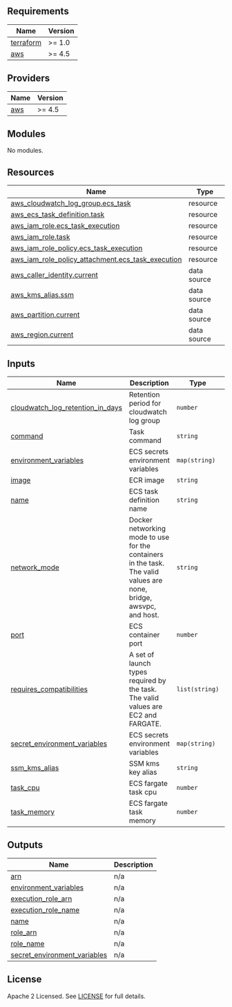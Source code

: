 ## Requirements

| Name | Version |
|------|---------|
| <a name="requirement_terraform"></a> [terraform](#requirement\_terraform) | >= 1.0 |
| <a name="requirement_aws"></a> [aws](#requirement\_aws) | >= 4.5 |

## Providers

| Name | Version |
|------|---------|
| <a name="provider_aws"></a> [aws](#provider\_aws) | >= 4.5 |

## Modules

No modules.

## Resources

| Name | Type |
|------|------|
| [aws_cloudwatch_log_group.ecs_task](https://registry.terraform.io/providers/hashicorp/aws/latest/docs/resources/cloudwatch_log_group) | resource |
| [aws_ecs_task_definition.task](https://registry.terraform.io/providers/hashicorp/aws/latest/docs/resources/ecs_task_definition) | resource |
| [aws_iam_role.ecs_task_execution](https://registry.terraform.io/providers/hashicorp/aws/latest/docs/resources/iam_role) | resource |
| [aws_iam_role.task](https://registry.terraform.io/providers/hashicorp/aws/latest/docs/resources/iam_role) | resource |
| [aws_iam_role_policy.ecs_task_execution](https://registry.terraform.io/providers/hashicorp/aws/latest/docs/resources/iam_role_policy) | resource |
| [aws_iam_role_policy_attachment.ecs_task_execution](https://registry.terraform.io/providers/hashicorp/aws/latest/docs/resources/iam_role_policy_attachment) | resource |
| [aws_caller_identity.current](https://registry.terraform.io/providers/hashicorp/aws/latest/docs/data-sources/caller_identity) | data source |
| [aws_kms_alias.ssm](https://registry.terraform.io/providers/hashicorp/aws/latest/docs/data-sources/kms_alias) | data source |
| [aws_partition.current](https://registry.terraform.io/providers/hashicorp/aws/latest/docs/data-sources/partition) | data source |
| [aws_region.current](https://registry.terraform.io/providers/hashicorp/aws/latest/docs/data-sources/region) | data source |

## Inputs

| Name | Description | Type | Default | Required |
|------|-------------|------|---------|:--------:|
| <a name="input_cloudwatch_log_retention_in_days"></a> [cloudwatch\_log\_retention\_in\_days](#input\_cloudwatch\_log\_retention\_in\_days) | Retention period for cloudwatch log group | `number` | n/a | yes |
| <a name="input_command"></a> [command](#input\_command) | Task command | `string` | `null` | no |
| <a name="input_environment_variables"></a> [environment\_variables](#input\_environment\_variables) | ECS secrets environment variables | `map(string)` | n/a | yes |
| <a name="input_image"></a> [image](#input\_image) | ECR image | `string` | n/a | yes |
| <a name="input_name"></a> [name](#input\_name) | ECS task definition name | `string` | n/a | yes |
| <a name="input_network_mode"></a> [network\_mode](#input\_network\_mode) | Docker networking mode to use for the containers in the task. The valid values are none, bridge, awsvpc, and host. | `string` | `"awsvpc"` | no |
| <a name="input_port"></a> [port](#input\_port) | ECS container port | `number` | `0` | no |
| <a name="input_requires_compatibilities"></a> [requires\_compatibilities](#input\_requires\_compatibilities) | A set of launch types required by the task. The valid values are EC2 and FARGATE. | `list(string)` | n/a | yes |
| <a name="input_secret_environment_variables"></a> [secret\_environment\_variables](#input\_secret\_environment\_variables) | ECS secrets environment variables | `map(string)` | n/a | yes |
| <a name="input_ssm_kms_alias"></a> [ssm\_kms\_alias](#input\_ssm\_kms\_alias) | SSM kms key alias | `string` | `"alias/aws/ssm"` | no |
| <a name="input_task_cpu"></a> [task\_cpu](#input\_task\_cpu) | ECS fargate task cpu | `number` | n/a | yes |
| <a name="input_task_memory"></a> [task\_memory](#input\_task\_memory) | ECS fargate task memory | `number` | n/a | yes |

## Outputs

| Name | Description |
|------|-------------|
| <a name="output_arn"></a> [arn](#output\_arn) | n/a |
| <a name="output_environment_variables"></a> [environment\_variables](#output\_environment\_variables) | n/a |
| <a name="output_execution_role_arn"></a> [execution\_role\_arn](#output\_execution\_role\_arn) | n/a |
| <a name="output_execution_role_name"></a> [execution\_role\_name](#output\_execution\_role\_name) | n/a |
| <a name="output_name"></a> [name](#output\_name) | n/a |
| <a name="output_role_arn"></a> [role\_arn](#output\_role\_arn) | n/a |
| <a name="output_role_name"></a> [role\_name](#output\_role\_name) | n/a |
| <a name="output_secret_environment_variables"></a> [secret\_environment\_variables](#output\_secret\_environment\_variables) | n/a |

## License

Apache 2 Licensed. See [LICENSE](https://github.com/TechHoldingLLC/terraform-aws-ecs-task-definition/blob/main/LICENSE) for full details.